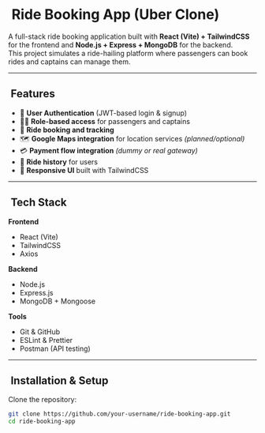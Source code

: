 # ​ Ride Booking App (Uber Clone)

A full-stack ride booking application built with **React (Vite) + TailwindCSS** for the frontend and **Node.js + Express + MongoDB** for the backend.  
This project simulates a ride-hailing platform where passengers can book rides and captains can manage them.

---

## ​ Features
- 🔑 **User Authentication** (JWT-based login & signup)  
- 👨‍✈️ **Role-based access** for passengers and captains  
- 📍 **Ride booking and tracking**  
- 🗺️ **Google Maps integration** for location services *(planned/optional)*  
- 💳 **Payment flow integration** *(dummy or real gateway)*  
- 📜 **Ride history** for users  
- 🎨 **Responsive UI** built with TailwindCSS  

---

## ​​ Tech Stack
**Frontend**  
- React (Vite)  
- TailwindCSS  
- Axios  

**Backend**  
- Node.js  
- Express.js  
- MongoDB + Mongoose  

**Tools**  
- Git & GitHub  
- ESLint & Prettier  
- Postman (API testing)  

---

## ​​ Installation & Setup
Clone the repository:
```bash
git clone https://github.com/your-username/ride-booking-app.git
cd ride-booking-app
